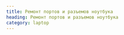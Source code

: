 ```yaml
---
title: Ремонт портов и разъемов ноутбука
heading: Ремонт портов и разъемов ноутбука
category: laptop
---
```

